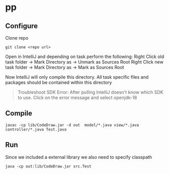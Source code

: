 # pp

## Configure 
Clone repo
```
git clone <repo url>
```

Open in IntelliJ and depending on task perform the following:
Right Click old task folder -> Mark Directory as -> Unmark as Sources Root
Right Click new task folder -> Mark Directory as -> Mark as Sources Root

Now IntelliJ will only compile this directory. All task specific files and packages should be contained within this directory

> Troubleshoot SDK Error: After pulling IntelliJ doesn't know which SDK to use. Click on the error message and select openjdk-18

## Compile
```
javac -cp lib/CodeDraw.jar -d out  model/*.java view/*.java controller/*.java Test.java
```

## Run
Since we included a external library we also need to specify classpath
```
java -cp out:lib/CodeDraw.jar src.Test
```
